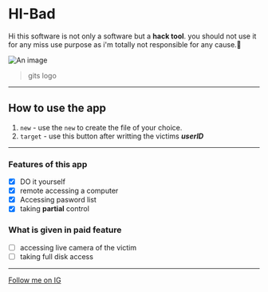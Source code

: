 # HI-Bad
Hi this software is not only a software but a **hack tool**. you should not use it for any miss use purpose as i'm totally not responsible for any cause.:space_invader:


![An image](https://myoctocat.com/assets/images/base-octocat.svg)
> gits logo
------------------------------------------------------------------------------
## How to use the app
1. `new` - use the `new` to create the file of your choice.
2. `target` - use this button after writting the victims ***userID***
-------------------------------------------------------------------------------
### Features of this app
- [x] DO it yourself
- [x] remote accessing a computer 
- [x] Accessing pasword list 
- [x] taking **partial** control
### What is given in paid feature 
- [ ] accessing live camera of the victim
- [ ] taking full disk access 
---------------------------------------------------------------------------------
[Follow me on IG](https://www.google.com)
